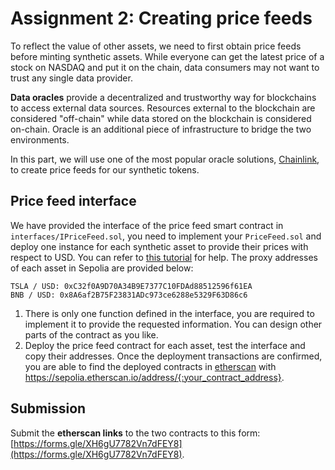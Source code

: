 # Assignment 2: Creating price feeds

To reflect the value of other assets, we need to first obtain price feeds before minting synthetic assets. While everyone can get the latest price of a stock on NASDAQ and put it on the chain, data consumers may not want to trust any single data provider.

**Data oracles** provide a decentralized and trustworthy way for blockchains to access external data sources. Resources external to the blockchain are considered "off-chain" while data stored on the blockchain is considered on-chain. Oracle is an additional piece of infrastructure to bridge the two environments.

In this part, we will use one of the most popular oracle solutions, [Chainlink](https://docs.chain.link/), to create price feeds for our synthetic tokens.



## Price feed interface
We have provided the interface of the price feed smart contract in `interfaces/IPriceFeed.sol`, you need to implement your `PriceFeed.sol` and deploy one instance for each synthetic asset to provide their prices with respect to USD. You can refer to [this tutorial](https://docs.chain.link/docs/get-the-latest-price/) for help. The proxy addresses of each asset in Sepolia are provided below:

```
TSLA / USD: 0xC32f0A9D70A34B9E7377C10FDAd88512596f61EA
BNB / USD: 0x8A6af2B75F23831ADc973ce6288e5329F63D86c6
```
1. There is only one function defined in the interface, you are required to implement it to provide the requested information. You can design other parts of the contract as you like.
2. Deploy the price feed contract for each asset, test the interface and copy their addresses. Once the deployment transactions are confirmed, you are able to find the deployed contracts in [etherscan](https://sepolia.etherscan.io/) with https://sepolia.etherscan.io/address/{:your_contract_address}.

## Submission
Submit the **etherscan links** to the two contracts to this form: [https://forms.gle/XH6gU7782Vn7dFEY8](https://forms.gle/XH6gU7782Vn7dFEY8).
